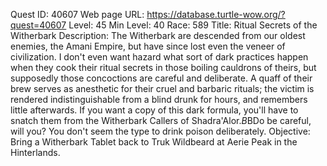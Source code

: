 Quest ID: 40607
Web page URL: https://database.turtle-wow.org/?quest=40607
Level: 45
Min Level: 40
Race: 589
Title: Ritual Secrets of the Witherbark
Description: The Witherbark are descended from our oldest enemies, the Amani Empire, but have since lost even the veneer of civilization. I don't even want hazard what sort of dark practices happen when they cook their ritual secrets in those boiling cauldrons of theirs, but supposedly those concoctions are careful and deliberate. A quaff of their brew serves as anesthetic for their cruel and barbaric rituals; the victim is rendered indistinguishable from a blind drunk for hours, and remembers little afterwards. If you want a copy of this dark formula, you'll have to snatch them from the Witherbark Callers of Shadra'Alor.$B$BDo be careful, will you? You don't seem the type to drink poison deliberately.
Objective: Bring a Witherbark Tablet back to Truk Wildbeard at Aerie Peak in the Hinterlands.
